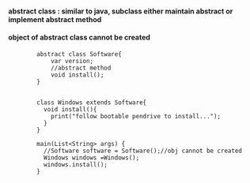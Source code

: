 #### abstract class : similar to java, subclass either maintain abstract or implement abstract method

#### object of abstract class cannot be created


            abstract class Software{
                var version;
                //abstract method
                void install();
            }


            class Windows extends Software{
              void install(){
                print("follow bootable pendrive to install...");
              }
            }

            main(List<String> args) {
              //Software software = Software();//obj cannot be created
              Windows windows =Windows();
              windows.install();
            }   
